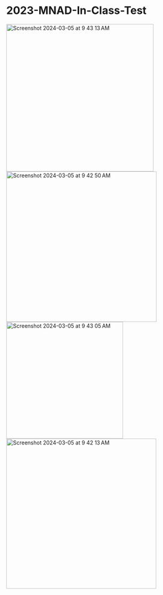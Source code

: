 # 2023-MNAD-In-Class-Test
<img width="390" alt="Screenshot 2024-03-05 at 9 43 13 AM" src="https://github.com/shemil076/2023-MNAD-In-Class-Test/assets/85215233/631c51b4-5f29-47dd-bcb0-9357450caf3e">
<img width="398" alt="Screenshot 2024-03-05 at 9 42 50 AM" src="https://github.com/shemil076/2023-MNAD-In-Class-Test/assets/85215233/b87b3bc3-8d4c-4ec5-8463-609f62ef5c47">
<img width="309" alt="Screenshot 2024-03-05 at 9 43 05 AM" src="https://github.com/shemil076/2023-MNAD-In-Class-Test/assets/85215233/4ae9b91e-a0d1-4731-839b-e43311ad2198">
<img width="397" alt="Screenshot 2024-03-05 at 9 42 13 AM" src="https://github.com/shemil076/2023-MNAD-In-Class-Test/assets/85215233/9f605994-6a74-47e5-9dbe-0e922f3a3fdf">
